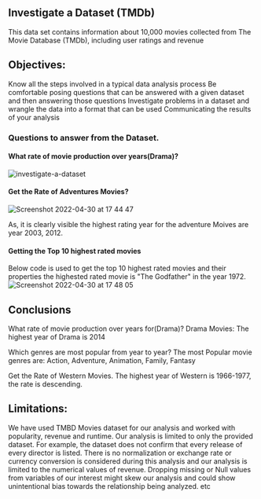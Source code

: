 ## Investigate a Dataset (TMDb)
This data set contains information about 10,000 movies collected from The Movie Database (TMDb), including user ratings and revenue

## Objectives:
Know all the steps involved in a typical data analysis process
Be comfortable posing questions that can be answered with a given dataset and then answering those questions
Investigate problems in a dataset and wrangle the data into a format that can be used
Communicating the results of your analysis

### Questions to answer from the Dataset.

#### What rate of movie production over years(Drama)?

![investigate-a-dataset](https://user-images.githubusercontent.com/52135942/166112317-cb58b791-21c3-455f-a6d7-7a9e23261d2e.jpg)

#### Get the Rate of Adventures Movies?

![Screenshot 2022-04-30 at 17 44 47](https://user-images.githubusercontent.com/52135942/166112527-c21a2439-25d5-4759-806d-d8743959fc8e.png)

As, it is clearly visible the highest rating year for the adventure Moives are year 2003, 2012.

#### Getting the Top 10 highest rated movies
Below code is used to get the top 10 highest rated movies and their properties the highested rated movie is "The Godfather" in the year 1972.
![Screenshot 2022-04-30 at 17 48 05](https://user-images.githubusercontent.com/52135942/166112611-5550e26d-91d4-4197-a22f-4176c5b0b475.png)


## Conclusions
What rate of movie production over years for(Drama)? Drama Movies: The highest year of Drama is 2014

Which genres are most popular from year to year? The most Popular movie genres are: Action, Adventure, Animation, Family, Fantasy

Get the Rate of Western Movies. The highest year of Western is 1966-1977, the rate is descending.

## Limitations:
We have used TMBD Movies dataset for our analysis and worked with popularity, revenue and runtime. Our analysis is limited to only the provided dataset. For example, the dataset does not confirm that every release of every director is listed. There is no normalization or exchange rate or currency conversion is considered during this analysis and our analysis is limited to the numerical values of revenue. Dropping missing or Null values from variables of our interest might skew our analysis and could show unintentional bias towards the relationship being analyzed. etc


